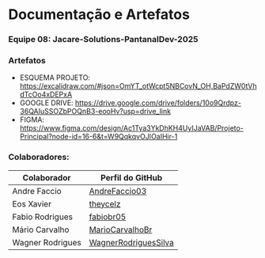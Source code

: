 # Documentação e Artefatos

### Equipe 08: Jacare-Solutions-PantanalDev-2025


### Artefatos
- ESQUEMA PROJETO: https://excalidraw.com/#json=OmYT_otWcpt5NBCovN_OH,BaPdZW0tVhdTcOo4xDEPxA
- GOOGLE DRIVE: https://drive.google.com/drive/folders/10o9Qrdpz-36QAIuSSOZbPOQnB3-eooHv?usp=drive_link
- FIGMA: https://www.figma.com/design/Ac1Tya3YkDhKH4UyIJaVAB/Projeto-Principal?node-id=16-6&t=W9QqkqvOJIOaIHir-1

### Colaboradores: 

|Colaborador     |Perfil do GitHub |
|----------------|-----------------|
|Andre Faccio    |[AndreFaccio03](https://www.google.com/search?q=https://github.com/AndreFaccio03) |
|Eos Xavier      |[theycelz](https://www.google.com/search?q=https://github.com/theycelz) |
|Fabio Rodrigues |[fabiobr05](https://www.google.com/search?q=https://github.com/fabiobr05) |
|Mário  Carvalho |[MarioCarvalhoBr](https://github.com/MarioCarvalhoBr) |
|Wagner Rodrigues|[WagnerRodriguesSilva](https://www.google.com/search?q=https://github.com/WagnerRodriguesSilva) |

